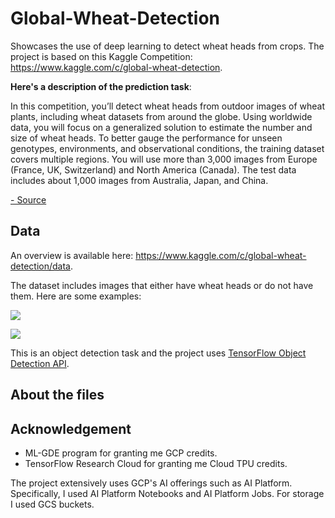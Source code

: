 # Global-Wheat-Detection
Showcases the use of deep learning to detect wheat heads from crops. The project is based on this Kaggle Competition: https://www.kaggle.com/c/global-wheat-detection.

**Here's a description of the prediction task**:

In this competition, you’ll detect wheat heads from outdoor images of wheat plants, including wheat datasets from around the globe. Using worldwide data, you will focus on a generalized solution to estimate the number and size of wheat heads. To better gauge the performance for unseen genotypes, environments, and observational conditions, the training dataset covers multiple regions. You will use more than 3,000 images from Europe (France, UK, Switzerland) and North America (Canada). The test data includes about 1,000 images from Australia, Japan, and China.

[- Source](https://www.kaggle.com/c/global-wheat-detection)

## Data
An overview is available here: https://www.kaggle.com/c/global-wheat-detection/data. 

The dataset includes images that either have wheat heads or do not have them. Here are some examples:

![](https://i.ibb.co/s6c7bNk/download.png)

![](https://www.kaggleusercontent.com/kf/33370350/eyJhbGciOiJkaXIiLCJlbmMiOiJBMTI4Q0JDLUhTMjU2In0..pixyW0L3pAEJIzCb6oUHAw.efaeYtu1SYMdVYd9usvfOBc-Js8vOK84jN5nuBQ5waTcTPCnoeMuOMkU8AfFY43Pc9OX1bfgcGdC2OLBYyzh46Mny5iYy4R3ImY8nB-acnqRUMu_Wo5KRnw2MpxW6yIU4Nx-xC2Y4J79WUsLE2AAS0OjTQ7zwkybQQF65As_l7IhZGH8Kp4CSQ6DKC3ULI2x7cPkdOo4kNThmq4DuXVI2-Ugby7HcT-Oq9vD1tIm1phlmed1A0pqp9xSdN3GjZGVrIJHbGHbx072C580Ck_fAtN7BFaL3msEHOI2337QIKxPY-EeNKOjFehoegGiA_AbLSVd_UDIS6Gzb7S-czC_zTeK3WUg8oL3cx8Is0KzAUGyjwSs1w3_qwI65LAVnTJEIti1FQ9qRajbQC_hS98Br-SyUk4NwavNGyeWlNJftGBZ-q0YrzfMSUQarTNXZKk0HdJ1ubDD2JOB1RKVaqfCvBfOw8im6rMBxFuIBd1LV7Y-lF5slJgC8BqfyUhcTTFBhL8TBgH1LnW0-Xh6VW5X6GhvJNXYEmeXziGcTwz3AVPKVnbzZNpj-big0TnQjNWnPqncgEc8RyaXUc-_8vzqmdYAREFWB6bBUheSKVJdo5QJbFnKDrTaOwYiyO-d8NVNeKgDba8JRureN-B_Ks13S5jBFKkelyaPqAb9jkUW8icmQfuFfdK7C5YQtALOay43.ht0xqC0KZ0Y2d9ZD-GWbQw/__results___files/__results___35_0.png)


This is an object detection task and the project uses [TensorFlow Object Detection API](https://github.com/tensorflow/models/tree/master/research/object_detection).

## About the files

## Acknowledgement
- ML-GDE program for granting me GCP credits.
- TensorFlow Research Cloud for granting me Cloud TPU credits. 

The project extensively uses GCP's AI offerings such as AI Platform. Specifically, I used AI Platform Notebooks and AI Platform Jobs. For storage I used GCS buckets. 
